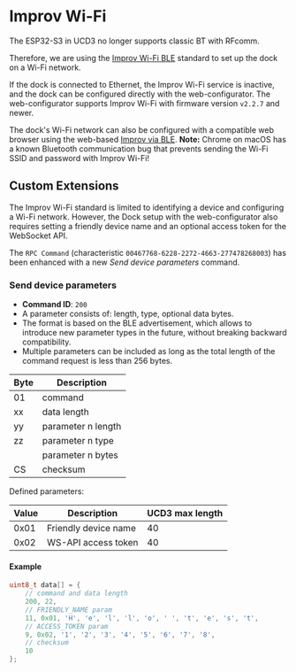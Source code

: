 # Improv Wi-Fi

The ESP32-S3 in UCD3 no longer supports classic BT with RFcomm.

Therefore, we are using the [Improv Wi-Fi BLE](https://www.improv-wifi.com/ble/) standard to set up the dock on a Wi-Fi network.

If the dock is connected to Ethernet, the Improv Wi-Fi service is inactive, and the dock can be configured directly with the web-configurator. The web-configurator supports Improv Wi-Fi with firmware version `v2.2.7` and newer.

The dock's Wi-Fi network can also be configured with a compatible web browser using the web-based [Improv via BLE](<https://www.improv-wifi.com/>). **Note:** Chrome on macOS has a known Bluetooth communication bug that prevents sending the Wi-Fi SSID and password with Improv Wi-Fi!

## Custom Extensions

The Improv Wi-Fi standard is limited to identifying a device and configuring a Wi-Fi network.
However, the Dock setup with the web-configurator also requires setting a friendly device name and an optional access token for the WebSocket API.

The `RPC Command` (characteristic `00467768-6228-2272-4663-277478268003`) has been enhanced with a new _Send device parameters_ command.

### Send device parameters

- **Command ID**: `200`
- A parameter consists of: length, type, optional data bytes.
- The format is based on the BLE advertisement, which allows to introduce new parameter types in the future, without breaking backward compatibility.
- Multiple parameters can be included as long as the total length of the command request is less than 256 bytes.

| **Byte** | **Description**    |
| -------- | ------------------ |
| 01       | command            |
| xx       | data length        |
| yy       | parameter n length |
| zz       | parameter n type   |
|          | parameter n bytes  |
| CS       | checksum           |

Defined parameters:

| **Value** | **Description**      | **UCD3 max length** |
| --------- | -------------------- | ------------------- |
| 0x01      | Friendly device name | 40                  |
| 0x02      | WS-API access token  | 40                  |


#### Example

```C
uint8_t data[] = {
    // command and data length
    200, 22,
    // FRIENDLY_NAME param
    11, 0x01, 'H', 'e', 'l', 'l', 'o', ' ', 't', 'e', 's', 't',
    // ACCESS_TOKEN param
    9, 0x02, '1', '2', '3', '4', '5', '6', '7', '8',
    // checksum
    10
};
```

